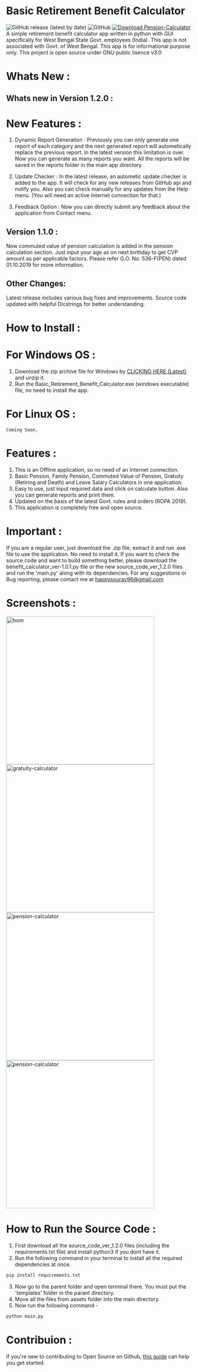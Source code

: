# Basic Retirement Benefit Calculator
![GitHub release (latest by date)](https://img.shields.io/github/v/release/loku-sama/pension-calculator) ![GitHub](https://img.shields.io/github/license/loku-sama/pension-calculator)  <a href="https://sourceforge.net/projects/pension-calculator/files/latest/download"><img alt="Download Pension-Calculator" src="https://img.shields.io/sourceforge/dt/pension-calculator.svg" ></a><br/>
A simple retirement benefit calculator app written in python with GUI specifically for West Bengal State Govt. employees (India).
This app is not associated with Govt. of West Bengal. This app is for informational purpose only. 
This project is open source under GNU public lisence v3.0

# Whats New :
## Whats new in Version 1.2.0 : 
# New Features :
1. Dynamic Report Generation : Previously you can only generate one report of each category and the next generated report will autometically replace the previous report. In the latest version this limitation is over. Now you can generate as many reports you want. All the reports will be saved in the reports folder in the main app directory.

2. Update Checker : In the latest release, an autometic update checker is added to the app. It will check for any new releases from GitHub api and notify you. Also you can check manually for any updates from the Help menu. (You will need an active Internet connection for that.)

3. Feedback Option : Now you can directly submit any feedback about the application from Contact menu.

## Version 1.1.0 : 
Now commuted value of pension calculation is added in the pension calculation section. Just input your age as on next birthday to get CVP amount as per applicable factors. Please refer G.O. No. 536-F(PEN) dated 01.10.2019 for more information.
## Other Changes:
Latest release includes various bug fixes and improvements.
Source code updated with helpful Dicstrings for better understanding.
 
 # How to Install :
  # For Windows OS :
   1. Download the zip archive file for Windows by <a href="https://github.com/loku-sama/pension-calculator/releases/download/1.2.0/Basic_Retirement_Benefits_Calculator_ver_1.2.0.zip"> CLICKING HERE (Latest)</a> and unzip it. 
   2. Run the Basic_Retirement_Benefit_Calculator.exe (windows executable) file, no need to install the app.
  # For Linux OS :
    Coming Soon.
 
 # Features :
 1. This is an Offline application, so no need of an Internet connection.
 2. Basic Pension, Family Pension, Commuted Value of Pension, Gratuity (Retiring and Death) and Leave Salary Calculators in one application.
 3. Easy to use, just input required data and click on calculate button. Also you can generate reports and print them.
 4. Updated on the basis of the latest Govt. rules and orders (ROPA 2019).
 5. This application is completely free and open source.

# Important :
If you are a regular user, just download the .zip file, extract it and run .exe file to use the application. No need to install it.
If you want to check the source code and want to build something better, please download the benefit_calculator_ver-1.0.1.py file or the new source_code_ver_1.2.0 files and run the 'main.py' along with its dependencies.
For any suggestions or Bug reporting, please contact me at happysourav96@gmail.com

# Screenshots :
<img src="https://sourceforge.net/p/pension-calculator/screenshot/new home.PNG" alt="hom" height="400px" width="400px">      <img src="https://sourceforge.net/p/pension-calculator/screenshot/gra.PNG" alt="gratuity-calculator" height="400px" width="400px">
<img src="https://sourceforge.net/p/pension-calculator/screenshot/pension_new.PNG" alt="pension-calculator" height="400px" width="400px">  <img src="https://sourceforge.net/p/pension-calculator/screenshot/leave.PNG" alt="pension-calculator" height="400px" width="400px">

# How to Run the Source Code :
1. First download all the source_code_ver_1.2.0 files (including the requirements.txt file) and install python3 if you dont have it.
2. Run the following command in your terminal to install all the required dependencies at once.
  ```python
  pip install requirements.txt
  ```
3. Now go to the parent folder and open terminal there. You must put the 'templates' folder in the parant directory.
4. Move all the files from assets folder into the main directory.
5. Now run the following command -
```python
python main.py
```

# Contribuion :
If you're new to contributing to Open Source on Github, <a href="https://guides.github.com/activities/contributing-to-open-source/">this guide</a> can help you get started. 
